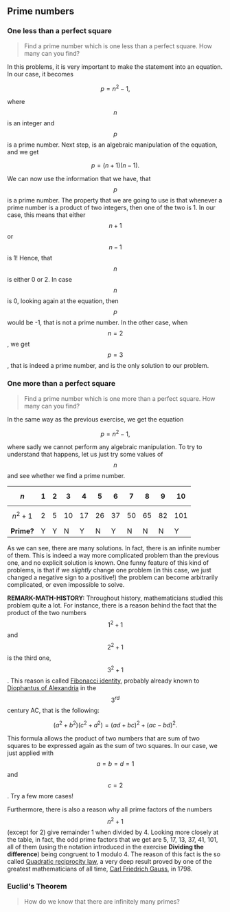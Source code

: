 ## Prime numbers

### One less than a perfect square

> Find a prime number which is one less than a perfect square. How many can you find?

In this problems, it is very important to make the statement into an equation. In our case, it becomes

$$p=n^2-1,$$

where $$n$$ is an integer and $$p$$ is a prime number. Next step, is an algebraic manipulation of the equation, and we get

$$p=(n+1)(n-1).$$

We can now use the information that we have, that $$p$$ is a prime number. The property that we are going to use is that whenever a prime number is a product of two integers, then one of the two is 1. In our case, this means that either $$n+1$$ or $$n-1$$ is 1! Hence, that $$n$$ is either 0 or 2. In case $$n$$ is 0, looking again at the equation, then $$p$$ would be -1, that is not a prime number. In the other case, when $$n=2$$, we get $$p=3$$, that is indeed a prime number, and is the only solution to our problem.

### One more than a perfect square

> Find a prime number which is one more than a perfect square. How many can you find?

In the same way as the previous exercise, we get the equation

$$p=n^2-1,$$

where sadly we cannot perform any algebraic manipulation. To try to understand that happens, let us just try some values of $$n$$ and see whether we find a prime number.  

| $$n$$ | 1  | 2 | 3 | 4 | 5 | 6 | 7 | 8 | 9 | 10 |
|------------|----|---|---|---|---|---|---|---|---|----|
| $$n^2+1$$    | 2 | 5 | 10 | 17 | 26 | 37 | 50 | 65 | 82 | 101  |
| **Prime?**    | Y | Y | N | Y | N | Y | N | N | N | Y  |

As we can see, there are many solutions. In fact, there is an infinite number of them.
This is indeed a way more complicated problem than the previous one, and no explicit solution is known. One funny feature of this kind of problems, is that if we *slightly* change one problem (in this case, we just changed a negative sign to a positive!) the problem can become arbitrarily complicated, or even impossible to solve. 

**REMARK-MATH-HISTORY:** Throughout history, mathematicians studied this problem quite a lot. For instance, there is a reason behind the fact that the product of the two numbers $$1^2+1$$ and $$2^2+1$$ is the third one, $$3^2+1$$. This reason is called [Fibonacci identity](http://en.wikipedia.org/wiki/Brahmagupta–Fibonacci_identity), probably already known to [Diophantus of Alexandria](http://en.wikipedia.org/wiki/Diophantus) in the $$3^{rd}$$ century AC, that is the following:

$$(a^2 + b^2)(c^2 + d^2)= (ad+bc)^2+(ac-bd)^2. $$

This formula allows the product of two numbers that are sum of two squares to be expressed again as the sum of two squares. In our case, we just applied with $$a=b=d=1$$ and $$c=2$$. Try a few more cases!

Furthermore, there is also a reason why all prime factors of the numbers $$n^2+1$$ (except for 2) give remainder 1 when divided by 4. Looking more closely at the table, in fact, the odd prime factors that we get are 5, 17, 13, 37, 41, 101, all of them (using the notation introduced in the exercise **Dividing the difference**) being congruent to 1 modulo 4. The reason of this fact is the so called [Quadratic reciprocity law](http://en.wikipedia.org/wiki/Quadratic_reciprocity#.E2.88.921_and_the_first_supplement), a very deep result proved by one of the greatest mathematicians of all time, [Carl Friedrich Gauss](http://en.wikipedia.org/wiki/Carl_Friedrich_Gauss), in 1798. 


### Euclid's Theorem

> How do we know that there are infinitely many primes?
